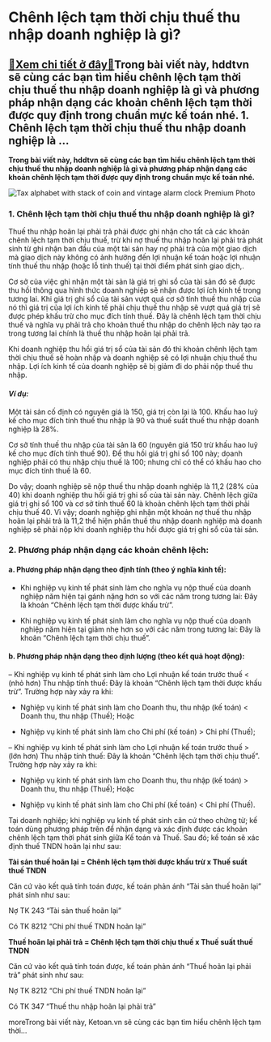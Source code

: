 Chênh lệch tạm thời chịu thuế thu nhập doanh nghiệp là gì?
==========================================================

[:gift:Xem chi tiết ở đây:gift:](https://hddtvn.com/chenh-lech-tam-thoi-chiu-thue-thu-nhap-doanh-nghiep-la-gi/)Trong bài viết này, hddtvn sẽ cùng các bạn tìm hiểu chênh lệch tạm thời chịu thuế thu nhập doanh nghiệp là gì và phương pháp nhận dạng các khoản chênh lệch tạm thời được quy định trong chuẩn mực kế toán nhé. 1. Chênh lệch tạm thời chịu thuế thu nhập doanh nghiệp là …
---------------------------------------------------------------------------------------------------------------------------------------------------------------------------------------------------------------------------------------------------------------------------

**Trong bài viết này, hddtvn sẽ cùng các bạn tìm hiểu chênh lệch tạm thời chịu thuế thu nhập doanh nghiệp là gì và phương pháp nhận dạng các khoản chênh lệch tạm thời được quy định trong chuẩn mực kế toán nhé.**


![Tax alphabet with stack of coin and vintage alarm clock Premium Photo](https://hddtvn.com/wp-content/uploads/2021/01/tax-alphabet-with-stack-coin-vintage-alarm-clock_26018-1859.jpg)


### 1. Chênh lệch tạm thời chịu thuế thu nhập doanh nghiệp là gì?


Thuế thu nhập hoãn lại phải trả phải được ghi nhận cho tất cả các khoản chênh lệch tạm thời chịu thuế, trừ khi nợ thuế thu nhập hoãn lại phải trả phát sinh từ ghi nhận ban đầu của một tài sản hay nợ phải trả của một giao dịch mà giao dịch này không có ảnh hưởng đến lợi nhuận kế toán hoặc lợi nhuận tính thuế thu nhập (hoặc lỗ tính thuế) tại thời điểm phát sinh giao dịch,.


Cơ sở của việc ghi nhận một tài sản là giá trị ghi sổ của tài sản đó sẽ được thu hồi thông qua hình thức doanh nghiệp sẽ nhận được lợi ích kinh tế trong tương lai. Khi giá trị ghi sổ của tài sản vượt quá cơ sở tính thuế thu nhập của nó thì giá trị của lợi ích kinh tế phải chịu thuế thu nhập sẽ vượt quá giá trị sẽ được phép khấu trừ cho mục đích tính thuế. Đây là chênh lệch tạm thời chịu thuế và nghĩa vụ phải trả cho khoản thuế thu nhập do chênh lệch này tạo ra trong tương lai chính là thuế thu nhập hoãn lại phải trả.


Khi doanh nghiệp thu hồi giá trị sổ của tài sản đó thì khoản chênh lệch tạm thời chịu thuế sẽ hoàn nhập và doanh nghiệp sẽ có lợi nhuận chịu thuế thu nhập. Lợi ích kinh tế của doanh nghiệp sẽ bị giảm đi do phải nộp thuế thu nhập.


#### *Ví dụ:*


Một tài sản cố định có nguyên giá là 150, giá trị còn lại là 100. Khấu hao luỹ kế cho mục đích tính thuế thu nhập là 90 và thuế suất thuế thu nhập doanh nghiệp là 28%.


Cơ sở tính thuế thu nhập của tài sản là 60 (nguyên giá 150 trừ khấu hao luỹ kế cho mục đích tính thuế 90). Để thu hồi giá trị ghi sổ 100 này; doanh nghiệp phải có thu nhập chịu thuế là 100; nhưng chỉ có thể có khấu hao cho mục đích tính thuế là 60.


Do vậy; doanh nghiệp sẽ nộp thuế thu nhập doanh nghiệp là 11,2 (28% của 40) khi doanh nghiệp thu hồi giá trị ghi sổ của tài sản này. Chênh lệch giữa giá trị ghi sổ 100 và cơ sở tính thuế 60 là khoản chênh lệch tạm thời phải chịu thuế 40. Vì vậy; doanh nghiệp ghi nhận một khoản nợ thuế thu nhập hoãn lại phải trả là 11,2 thể hiện phần thuế thu nhập doanh nghiệp mà doanh nghiệp sẽ phải nộp khi doanh nghiệp thu hồi được giá trị ghi sổ của tài sản.


### 2. Phương pháp nhận dạng các khoản chênh lệch:


#### a. Phương pháp nhận dạng theo định tính (theo ý nghĩa kinh tế):




* Khi nghiệp vụ kinh tế phát sinh làm cho nghĩa vụ nộp thuế của doanh nghiệp năm hiện tại gánh nặng hơn so với các năm trong tương lai: Đây là khoản “Chênh lệch tạm thời được khấu trừ”.

* Khi nghiệp vụ kinh tế phát sinh làm cho nghĩa vụ nộp thuế của doanh nghiệp năm hiện tại giảm nhẹ hơn so với các năm trong tương lai: Đây là khoản “Chênh lệch tạm thời chịu thuế”.



#### b. Phương pháp nhận dạng theo định lượng (theo kết quả hoạt động):


– Khi nghiệp vụ kinh tế phát sinh làm cho Lợi nhuận kế toán trước thuế < (nhỏ hơn) Thu nhập tính thuế: Đây là khoản “Chênh lệch tạm thời được khấu trừ”. Trường hợp này xảy ra khi:




* Nghiệp vụ kinh tế phát sinh làm cho Doanh thu, thu nhập (kế toán) < Doanh thu, thu nhập (Thuế); Hoặc

* Nghiệp vụ kinh tế phát sinh làm cho Chi phí (kế toán) > Chi phí (Thuế);



– Khi nghiệp vụ kinh tế phát sinh làm cho Lợi nhuận kế toán trước thuế > (lớn hơn) Thu nhập tính thuế: Đây là khoản “Chênh lệch tạm thời chịu thuế”. Trường hợp này xảy ra khi:




* Nghiệp vụ kinh tế phát sinh làm cho Doanh thu, thu nhập (kế toán) > Doanh thu, thu nhập (Thuế); Hoặc

* Nghiệp vụ kinh tế phát sinh làm cho Chi phí (kế toán) < Chi phí (Thuế).



Tại doanh nghiệp; khi nghiệp vụ kinh tế phát sinh căn cứ theo chứng từ; kế toán dùng phương pháp trên để nhận dạng và xác định được các khoản chênh lệch tạm thời phát sinh giữa Kế toán và Thuế. Sau đó; kế toán sẽ xác định thuế TNDN hoãn lại như sau:


**Tài sản thuế hoãn lại = Chênh lệch tạm thời được khấu trừ x Thuế suất thuế TNDN**


Căn cứ vào kết quả tính toán được, kế toán phản ánh “Tài sản thuế hoãn lại” phát sinh như sau:  

Nợ TK 243 “Tài sản thuế hoãn lại”  

Có TK 8212 “Chi phí thuế TNDN hoãn lại”


**Thuế hoãn lại phải trả = Chênh lệch tạm thời chịu thuế x Thuế suất thuế TNDN**


Căn cứ vào kết quả tính toán được, kế toán phản ánh “Thuế hoãn lại phải trả” phát sinh như sau:  

Nợ TK 8212 “Chi phí thuế TNDN hoãn lại”  

Có TK 347 “Thuế thu nhập hoãn lại phải trả”


moreTrong bài viết này, Ketoan.vn sẽ cùng các bạn tìm hiểu chênh lệch tạm thời…

